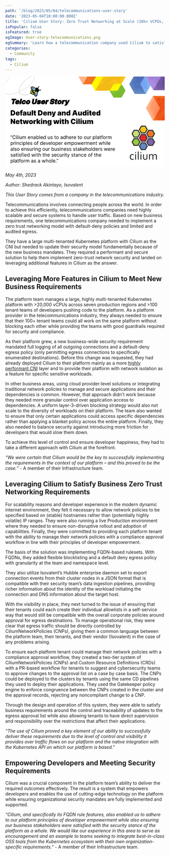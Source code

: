 ```yaml
---
path: '/blog/2023/05/04/telecommunications-user-story'
date: '2023-05-04T10:00:00.000Z'
title: 'Cilium User Story: Zero Trust Networking at Scale (20k+ VCPUs, 100+ Dev Teams) with Cilium'
isPopular: false
isFeatured: true
ogImage: User-story-telecommunications.png
ogSummary: 'Learn how a telecommunication company used Cilium to satisfy business zero-trust networking requirements'
categories:
  - Community
tags:
  - Cilium
---
```


![](User-story-telecommunications.png)

_May 4th, 2023_

_Author: Shedrack Akintayo, Isovalent_

_This User Story comes from a company in the telecommunications industry._

Telecommunications involves connecting people across the world. In order to achieve this efficiently, telecommunications companies need highly scalable and secure systems to handle user traffic. Based on new business requirements, one telecommunications company needed to implement a zero trust networking model with default-deny policies and limited and audited egress.

They have a large multi-tenanted Kubernetes platform with Cilium as the CNI but needed to update their security model fundamentally because of the new business mandates. They required a performant and secure solution to help them implement zero-trust network security and landed on leveraging additional features in Cilium as the answer.

## Leveraging More Features in Cilium to Meet New Business Requirements

The platform team manages a large, highly multi-tenanted Kubernetes platform with >20,000 vCPUs across seven production regions and >100 tenant teams of developers pushing code to the platform. As a platform provider in the telecommunications industry, they always needed to ensure that their 100+ tenant teams could all work on the same platform without blocking each other while providing the teams with good guardrails required for security and compliance.

As their platform grew, a new business-wide security requirement mandated full logging of all outgoing connections and a default-deny egress policy (only permitting egress connections to specifically enumerated destinations). Before this change was requested, they had already deployed Cilium to their platform mainly as a more [highly performant CNI](https://cilium.io/blog/2021/05/11/cni-benchmark/) layer and to provide their platform with network isolation as a feature for specific sensitive workloads.

In other business areas, using cloud provider-level solutions or integrating traditional network policies to manage and secure applications and their dependencies is common. However, that approach didn't work because they needed more granular control over application access to dependencies. A uniform layer-3-driven blocking strategy would also not scale to the diversity of workloads on their platform. The team also wanted to ensure that only certain applications could access specific dependencies rather than applying a blanket policy across the entire platform. Finally, they also needed to balance security against introducing more friction for developers that would slow them down.

To achieve this level of control and ensure developer happiness, they had to take a different approach with Cilium at the forefront.

_“We were certain that Cilium would be the key to successfully implementing the requirements in the context of our platform – and this proved to be the case.”_ - A member of their Infrastructure team.

## Leveraging Cilium to Satisfy Business Zero Trust Networking Requirements

For scalability reasons and developer experience in the modern dynamic internet environment, they felt it necessary to allow network policies to be specified based on (stable) hostnames rather than (potentially highly volatile) IP ranges. They were also running a live Production environment where they needed to ensure non-disruptive rollout and adoption of capabilities. Finally, they were committed to providing each platform tenant with the ability to manage their network policies with a compliance approval workflow in line with their principles of developer empowerment.

The basis of the solution was implementing FQDN-based rulesets. With FQDNs, they added flexible blocklisting and a default deny egress policy with granularity at the team and namespace level.

They also utilize Isovalent’s Hubble enterprise daemon set to export connection events from their cluster nodes in a JSON format that is compatible with their security team’s data ingestion pipelines, providing richer information about the identity of the workload initiating the connection and DNS information about the target host.

With the visibility in place, they next turned to the issue of ensuring that their tenants could each create their individual allowlists in a self-service way that would still be compatible with the overall corporate policies around approval for egress destinations. To manage operational risk, they were clear that egress traffic should be directly controlled by CiliumNetworkPolicies (CNPs), giving them a common language between the platform team, their tenants, and their vendor (Isovalent) in the case of any problems arising.

To ensure each platform tenant could manage their network policies with a compliance approval workflow, they created a two-tier system of CiliumNetworkPolicies (CNPs) and Custom Resource Definitions (CRDs) with a PR-based workflow for tenants to suggest and cybersecurity teams to approve changes to the approval list on a case by case basis. The CNPs could be deployed to the clusters by tenants using the same CD pipelines they used to deploy their applications. They used the Gatekeeper policy engine to enforce congruence between the CNPs created in the cluster and the approval records, rejecting any noncompliant change to a CNP.

Through the design and operation of this system, they were able to satisfy business requirements around the control and traceability of updates to the egress approval list while also allowing tenants to have direct supervision and responsibility over the restrictions that affect their applications.

_“The use of Cilium proved a key element of our ability to successfully deliver these requirements due to the level of control and visibility it provides over traffic flows on our platform and the native integration with the Kubernetes API on which our platform is based.”_

## Empowering Developers and Meeting Security Requirements

Cilium was a crucial component in the platform team’s ability to deliver the required outcomes effectively. The result is a system that empowers developers and enables the use of cutting-edge technology on the platform while ensuring organizational security mandates are fully implemented and supported.

_“Cilium, and specifically its FQDN rule features, also enabled us to adhere to our platform principles of developer empowerment while also ensuring our business stakeholders were satisfied with the security stance of the platform as a whole.
We would like our experience in this area to serve as encouragement and an example to teams seeking to integrate best-in-class OSS tools from the Kubernetes ecosystem with their own organization-specific requirements.”_ - A member of their Infrastructure team.
